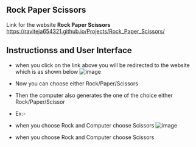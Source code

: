 Rock Paper Scissors
---

Link for the website <strong> Rock Paper Scissors</strong>
https://raviteja654321.github.io/Projects/Rock_Paper_Scissors/

Instructionss and User Interface
---
* when you click on the link above you will be redirected to the website which is as shown below
![image](https://user-images.githubusercontent.com/94986564/208862708-536ce5de-4d26-4d24-9400-b0dd1eb4fb10.png)

* Now you can choose either Rock/Paper/Scissors
* Then the computer also generates the one of the choice either Rock/Paper/Scissor
* Ex:- 
* when you choose Rock and Computer choose Scissors
![image](https://user-images.githubusercontent.com/94986564/208863832-a35cf67b-7eae-4533-bcd2-34b78bc227f6.png)
* when you choose Rock and Computer choose Scissors
